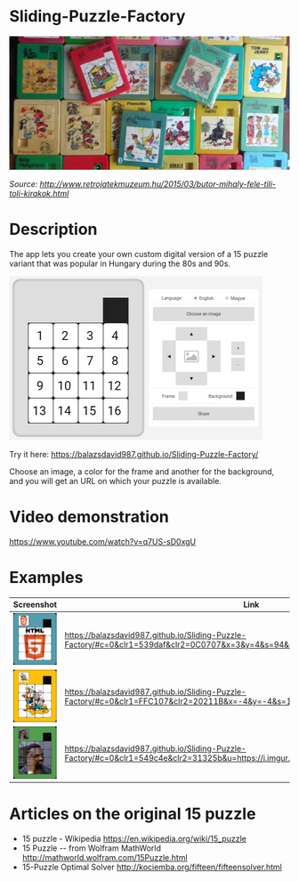 # Sliding-Puzzle-Factory
![](assets/butor-mihaly-fele-tili-toli-kirakok.jpg)

*Source: http://www.retrojatekmuzeum.hu/2015/03/butor-mihaly-fele-tili-toli-kirakok.html*

# Description

The app lets you create your own custom digital version of a 15 puzzle variant that was popular in Hungary during the 80s and 90s.

![](assets/screenshot-1.jpg)

Try it here: https://balazsdavid987.github.io/Sliding-Puzzle-Factory/

Choose an image, a color for the frame and another for the background, and you will get an URL on which your puzzle is available.

#  Video demonstration

https://www.youtube.com/watch?v=q7US-sD0xgU

# Examples

| Screenshot | Link |
|------------|------|
| ![](assets/example-1.jpg) | https://balazsdavid987.github.io/Sliding-Puzzle-Factory/#c=0&clr1=539daf&clr2=0C0707&x=3&y=4&s=94&u=https://i.imgur.com/0otMFr4.png |
| ![](assets/example-2.jpg) | https://balazsdavid987.github.io/Sliding-Puzzle-Factory/#c=0&clr1=FFC107&clr2=20211B&x=-4&y=-4&s=104&u=https://i.imgur.com/TgTW4aK.jpg |
| ![](assets/example-3.jpg) | https://balazsdavid987.github.io/Sliding-Puzzle-Factory/#c=0&clr1=549c4e&clr2=31325b&u=https://i.imgur.com/zWTBxHV.jpg |

# Articles on the original 15 puzzle
* 15 puzzle - Wikipedia https://en.wikipedia.org/wiki/15_puzzle
* 15 Puzzle -- from Wolfram MathWorld http://mathworld.wolfram.com/15Puzzle.html
* 15-Puzzle Optimal Solver http://kociemba.org/fifteen/fifteensolver.html
